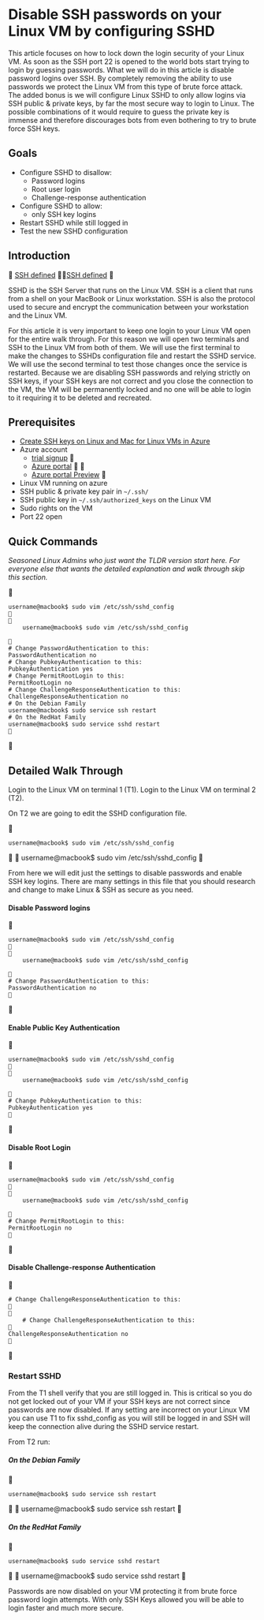 <properties
	pageTitle="Disable SSH passwords on your Linux VM by configuring SSHD | Azure"
	description="Secure your Linux VM on Azure by disabling password logins for SSH."
	services="virtual-machines-linux"
	documentationCenter=""
	authors="vlivech"
	manager="timlt"
	editor=""
	tags="" />

<tags
	ms.service="virtual-machines-linux"
	ms.date="01/29/2016"
	wacn.date=""/>

# Disable SSH passwords on your Linux VM by configuring SSHD

This article focuses on how to lock down the login security of your Linux VM.  As soon as the SSH port 22 is opened to the world bots start trying to login by guessing passwords.  What we will do in this article is disable password logins over SSH.  By completely removing the ability to use passwords we protect the Linux VM from this type of brute force attack.  The added bonus is we will configure Linux SSHD to only allow logins via SSH public & private keys, by far the most secure way to login to Linux.  The possible combinations of it would require to guess the private key is immense and therefore discourages bots from even bothering to try to brute force SSH keys.


## Goals

- Configure SSHD to disallow:
  - Password logins
  - Root user login
  - Challenge-response authentication
- Configure SSHD to allow:
  - only SSH key logins
- Restart SSHD while still logged in
- Test the new SSHD configuration

## Introduction


[SSH defined](https://en.wikipedia.org/wiki/Secure_Shell)


[SSH defined](https://zh.wikipedia.org/wiki/Secure_Shell)


SSHD is the SSH Server that runs on the Linux VM.  SSH is a client that runs from a shell on your MacBook or Linux workstation.  SSH is also the protocol used to secure and encrypt the communication between your workstation and the Linux VM.

For this article it is very important to keep one login to your Linux VM open for the entire walk through.  For this reason we will open two terminals and SSH to the Linux VM from both of them.  We will use the first terminal to make the changes to SSHDs configuration file and restart the SSHD service.  We will use the second terminal to test those changes once the service is restarted.  Because we are disabling SSH passwords and relying strictly on SSH keys, if your SSH keys are not correct and you close the connection to the VM, the VM will be permanently locked and no one will be able to login to it requiring it to be deleted and recreated.

## Prerequisites

- [Create SSH keys on Linux and Mac for Linux VMs in Azure](/documentation/articles/link/)
- Azure account
  - [trial signup](/pricing/1rmb-trial/)

  - [Azure portal](http://portal.azure.cn)


  - [Azure portal Preview](http://portal.azure.cn)

- Linux VM running on azure
- SSH public & private key pair in `~/.ssh/`
- SSH public key in `~/.ssh/authorized_keys` on the Linux VM
- Sudo rights on the VM
- Port 22 open

## Quick Commands

_Seasoned Linux Admins who just want the TLDR version start here.  For everyone else that wants the detailed explanation and walk through skip this section._


```
username@macbook$ sudo vim /etc/ssh/sshd_config


	username@macbook$ sudo vim /etc/ssh/sshd_config
	

# Change PasswordAuthentication to this:
PasswordAuthentication no
# Change PubkeyAuthentication to this:
PubkeyAuthentication yes
# Change PermitRootLogin to this:
PermitRootLogin no
# Change ChallengeResponseAuthentication to this:
ChallengeResponseAuthentication no
# On the Debian Family
username@macbook$ sudo service ssh restart
# On the RedHat Family
username@macbook$ sudo service sshd restart

```


## Detailed Walk Through

Login to the Linux VM on terminal 1 (T1).  Login to the Linux VM on terminal 2 (T2).

On T2 we are going to edit the SSHD configuration file.  


```
username@macbook$ sudo vim /etc/ssh/sshd_config
```


	username@macbook$ sudo vim /etc/ssh/sshd_config


From here we will edit just the settings to disable passwords and enable SSH key logins.  There are many settings in this file that you should research and change to make Linux & SSH as secure as you need.

#### Disable Password logins


```
username@macbook$ sudo vim /etc/ssh/sshd_config


	username@macbook$ sudo vim /etc/ssh/sshd_config
	

# Change PasswordAuthentication to this:
PasswordAuthentication no

```


#### Enable Public Key Authentication


```
username@macbook$ sudo vim /etc/ssh/sshd_config


	username@macbook$ sudo vim /etc/ssh/sshd_config
	

# Change PubkeyAuthentication to this:
PubkeyAuthentication yes

```


#### Disable Root Login


```
username@macbook$ sudo vim /etc/ssh/sshd_config


	username@macbook$ sudo vim /etc/ssh/sshd_config
	

# Change PermitRootLogin to this:
PermitRootLogin no

```


#### Disable Challenge-response Authentication


```
# Change ChallengeResponseAuthentication to this:


	# Change ChallengeResponseAuthentication to this:

ChallengeResponseAuthentication no

```


### Restart SSHD

From the T1 shell verify that you are still logged in.  This is critical so you do not get locked out of your VM if your SSH keys are not correct since passwords are now disabled.  If any setting are incorrect on your Linux VM you can use T1 to fix sshd_config as you will still be logged in and SSH will keep the connection alive during the SSHD service restart.

From T2 run:

##### On the Debian Family


```
username@macbook$ sudo service ssh restart
```


	username@macbook$ sudo service ssh restart


##### On the RedHat Family


```
username@macbook$ sudo service sshd restart
```


	username@macbook$ sudo service sshd restart


Passwords are now disabled on your VM protecting it from brute force password login attempts.  With only SSH Keys allowed you will be able to login faster and much more secure.
